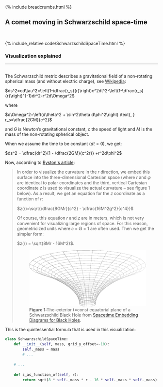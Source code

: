 {% include breadcrumbs.html %}

## A comet moving in Schwarzschild space-time
<div class="header_line"><br/></div>

{% include_relative code/SchwarzschildSpaceTime.html %}

<p style="clear: both;"></p>

### Visualization explained
<div style="border-top: 1px solid #999999"><br/></div>

The Schwarzschild metric describes a gravitational field of a non-rotating 
spherical mass (and without electric charge), see [Wikipedia](https://en.wikipedia.org/wiki/Schwarzschild_metric):

$ds^2=cd\tau^2=\left(1-\dfrac{r_s}{r}\right)c^2dt^2-\left(1-\dfrac{r_s}{r}\right)^{-1}dr^2-r^2d\Omega^2$

where

$d\Omega^2=\left(d\theta^2 + \sin^2\theta d\phi^2\right) \text{, } r_s=\dfrac{2GM}{c^2}$

and $G$ is Newton’s gravitational constant, $c$ the speed of light and $M$ is the 
mass of the non-rotating spherical object.

When we assume the time to be constant ($dt=0$), we get:

$ds^2 = \dfrac{dr^2}{1 - \dfrac{2GM}{c^2r}} +r^2d\phi^2$

Now, according to [Ryston&apos;s article](https://iopscience.iop.org/article/10.1088/1742-6596/1286/1/012049):

<blockquote>
<p>
In order to visualize the curvature in the 𝑟 direction, we embed this surface into
the three-dimensional Cartesian space (where 𝑟 and 𝜑 are identical to polar coordinates and the third,
vertical Cartesian coordinate 𝑧 is used to visualize the actual curvature – see figure 1 below). As a result, 
we get an equation for the 𝑧 coordinate as a function of 𝑟:</p>

<p>
$z(r)=\sqrt{\dfrac{8GMr}{c^2} - \dfrac{16M^2g^2}{c^4}}$
</p>

<p>Of course, this equation 𝑟 and 𝑧 are in meters, which is not very convenient for visualizing large
regions of space. For this reason, geometricized units where 𝑐 = 𝐺 = 1 are often used. Then we get the
simpler form:</p>

<p>
$z(r) = \sqrt{8Mr - 16M^2}$. 
</p>

<figure>
<img alt="" src="images/The-exterior-t-const-equatorial-plane-of-a-Schwarzschild-Black-Hole.png"/>
<figcaption><b>Figure 1:</b>The-exterior t=const equatorial plane of a Schwarzschild Black Hole from 
<a href="https://www.researchgate.net/publication/1977049_Spacetime_Embedding_Diagrams_for_Black_Holes">Spacetime Embedding Diagrams for Black Holes</a>.
</figcaption>
</figure>
</blockquote>

<p style="clear:both;"></p>

This is the quintessential formula that is used in this visualization:

```python
class SchwarzschildSpaceTime:
    def __init__(self, mass, grid_y_offset=-10):
        self._mass = mass
        # ...
    
    # ...

    def z_as_function_of(self, r):
        return sqrt(8 * self._mass * r - 16 * self._mass * self._mass)


```
